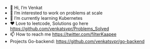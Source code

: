 - 👋 Hi, I’m Venkat
- 👀 I’m interested to work on problems at scale
- 🌱 I’m currently learning Kubernetes
- ❤️ Love to leetcode, Solutions go here https://github.com/venkatsvpr/Problems_Solved
- 📫 How to reach me https://twitter.com/filterKaapee
- Projects
  Go-backend: https://github.com/venkatsvpr/go-backend

<!---
venkatsvpr/venkatsvpr is a ✨ special ✨ repository because its `README.md` (this file) appears on your GitHub profile.
You can click the Preview link to take a look at your changes.
--->
